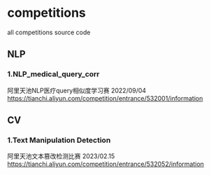 # competitions
all competitions source code

## NLP

### 1.NLP_medical_query_corr
阿里天池NLP医疗query相似度学习赛 2022/09/04
https://tianchi.aliyun.com/competition/entrance/532001/information

## CV

### 1.Text Manipulation Detection
阿里天池文本篡改检测比赛 2023/02.15
https://tianchi.aliyun.com/competition/entrance/532052/information

